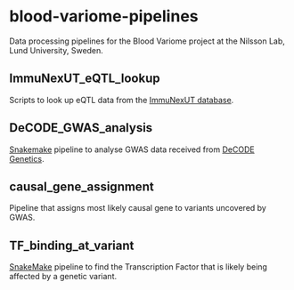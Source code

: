 # blood-variome-pipelines
Data processing pipelines for the Blood Variome project at the Nilsson Lab, Lund University, Sweden.

## ImmuNexUT_eQTL_lookup

Scripts to look up eQTL data from the [ImmuNexUT database](https://www.immunexut.org/).

## DeCODE_GWAS_analysis

[Snakemake](https://snakemake.github.io/) pipeline to analyse GWAS data received from
[DeCODE Genetics](https://decode.com/).

## causal_gene_assignment

Pipeline that assigns most likely causal gene to variants uncovered by GWAS.

## TF_binding_at_variant
[SnakeMake](https://snakemake.github.io/) pipeline to find the Transcription Factor that is likely being affected by a
genetic variant.
 
